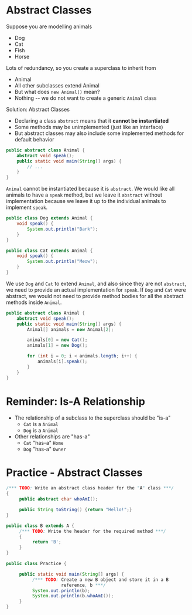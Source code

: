 # Abstract Classes

Suppose you are modelling animals

- Dog
- Cat
- Fish
- Horse

Lots of redundancy, so you create a superclass to inherit from

- Animal
- All other subclasses extend Animal
- But what does `new Animal()` mean?
- Nothing -- we do not want to create a generic `Animal` class

Solution: Abstract Classes

- Declaring a class `abstract` means that it **cannot be instantiated**
- Some methods may be unimplemented (just like an interface)
- But abstract classes may also include some implemented methods for default behavior

```java
public abstract class Animal {
    abstract void speak();
    public static void main(String[] args) {
        // ...
    }
}
```

`Animal` cannot be instantiated because it is `abstract`. We would like all animals to have a `speak` method, but we leave it `abstract` without implementation because we leave it up to the individual animals to implement `speak`.

```java
public class Dog extends Animal {
    void speak() {
        System.out.println("Bark");
    }
}

public class Cat extends Animal {
    void speak() {
        System.out.println("Meow");
    }
}
```

We use `Dog` and `Cat` to extend `Animal`, and also since they are not `abstract`, we need to provide an actual implementation for `speak`. If `Dog` and `Cat` were abstract, we would not need to provide method bodies for all the abstract methods inside `Animal`.

```java
public abstract class Animal {
    abstract void speak();
    public static void main(String[] args) {
        Animal[] animals = new Animal[2];

        animals[0] = new Cat();
        animals[1] = new Dog();

        for (int i = 0; i < animals.length; i++) {
            animals[i].speak();
        }
    }
}
```

# Reminder: Is-A Relationship

- The relationship of a subclass to the superclass should be "is-a"
  - `Cat` is a `Animal`
  - `Dog` is a `Animal`
- Other relationships are "has-a"
  - `Cat` "has-a" `Home`
  - `Dog` "has-a" `Owner`

# Practice - Abstract Classes

```java
/*** TODO: Write an abstract class header for the "A" class ***/
{
     public abstract char whoAmI();

     public String toString() {return "Hello!";}
}

public class B extends A {
     /*** TODO: Write the header for the required method ***/
     {
          return 'B';
     }
}

public class Practice {

     public static void main(String[] args) {
          /*** TODO: Create a new B object and store it in a B
                     reference, b ***/
          System.out.println(b);
          System.out.println(b.whoAmI());
     }
}
```
